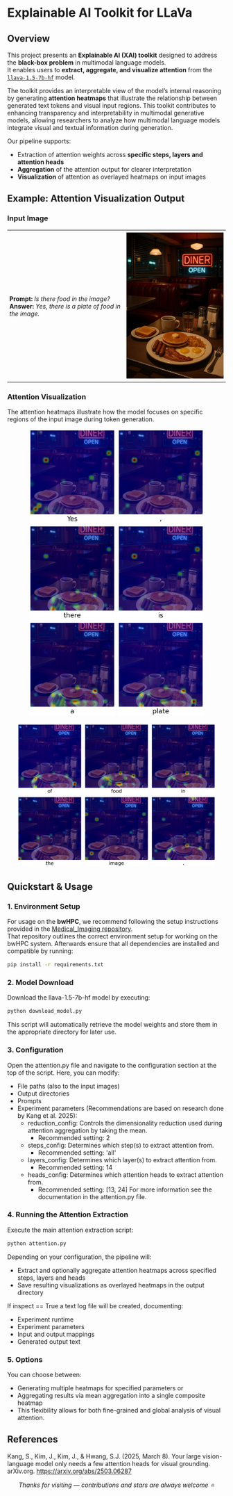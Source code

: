# Explainable AI Toolkit for LLaVa

## Overview
This project presents an **Explainable AI (XAI) toolkit** designed to address the **black-box problem** in multimodal language models.  
It enables users to **extract, aggregate, and visualize attention** from the [`llava-1.5-7b-hf`](https://huggingface.co/llava-hf/llava-1.5-7b-hf) model.

The toolkit provides an interpretable view of the model’s internal reasoning by generating **attention heatmaps** that illustrate the relationship between generated text tokens and visual input regions.
This toolkit contributes to enhancing transparency and interpretability in multimodal generative models, allowing researchers to analyze how multimodal language models integrate visual and textual information during generation.

Our pipeline supports:
- Extraction of attention weights across **specific steps, layers and attention heads**
- **Aggregation** of the attention output for clearer interpretation
- **Visualization** of attention as overlayed heatmaps on input images


## Example: Attention Visualization Output

### Input Image
<table style="border: none; border-collapse: collapse;">
<tr>
<td style="border: none; padding: 5px;">
<strong>Prompt:</strong> <em>Is there food in the image?</em><br>
<strong>Answer:</strong> <em>Yes, there is a plate of food in the image.</em>
</td>
<td style="border: none; padding: 5px;">
<img src="dataset/image_1.jpg" width="300">
</td>
</tr>
</table>



### Attention Visualization
The attention heatmaps illustrate how the model focuses on specific regions of the input image during token generation.

<p align="center">
 <img src="results/Experiment_1/Experiment_1_2025_10_27_16_31_Step1.png" width="200">
 <img src="results/Experiment_1/Experiment_1_2025_10_27_16_31_Step2.png" width="200">
 <img src="results/Experiment_1/Experiment_1_2025_10_27_16_31_Step3.png" width="200">
 <img src="results/Experiment_1/Experiment_1_2025_10_27_16_31_Step4.png" width="200">
 <img src="results/Experiment_1/Experiment_1_2025_10_27_16_31_Step5.png" width="200">
 <img src="results/Experiment_1/Experiment_1_2025_10_27_16_31_Step6.png" width="200">
</p>


<p align="center">
 <img src="results/Experiment_1/Experiment_1_2025_10_27_16_31_Step7.png" width="150">
 <img src="results/Experiment_1/Experiment_1_2025_10_27_16_31_Step8.png" width="150">
 <img src="results/Experiment_1/Experiment_1_2025_10_27_16_31_Step9.png" width="150">
 <img src="results/Experiment_1/Experiment_1_2025_10_27_16_31_Step10.png" width="150">
 <img src="results/Experiment_1/Experiment_1_2025_10_27_16_31_Step11.png" width="150">
 <img src="results/Experiment_1/Experiment_1_2025_10_27_16_31_Step12.png" width="150">
</p>


## Quickstart & Usage

### 1. Environment Setup
For usage on the **bwHPC**, we recommend following the setup instructions provided in the [Medical_Imaging repository](https://github.com/DeveloperNomis/Medical_Imaging).  
That repository outlines the correct environment setup for working on the bwHPC system. Afterwards ensure that all dependencies are installed and compatible by running:
```bash
pip install -r requirements.txt
```

### 2. Model Download
Download the llava-1.5-7b-hf model by executing:
```bash
python download_model.py
```
This script will automatically retrieve the model weights and store them in the appropriate directory for later use.


### 3. Configuration
Open the attention.py file and navigate to the configuration section at the top of the script. Here, you can modify:
* File paths (also to the input images)
* Output directories
* Prompts
* Experiment parameters (Recommendations are based on research done by Kang et al. 2025):
  * reduction_config: Controls the dimensionality reduction used during attention aggregation by taking the mean.
    *  Recommended setting: 2
  * steps_config: Determines which step(s) to extract attention from.
    *  Recommended setting: 'all'
  * layers_config: Determines which layer(s) to extract attention from.
    *  Recommended setting: 14
  * heads_config: Determines which attention heads to extract attention from.
    *  Recommended setting: [13, 24] 
For more information see the documentation in the attention.py file.

### 4. Running the Attention Extraction
Execute the main attention extraction script:
```bash
python attention.py
```

Depending on your configuration, the pipeline will:
* Extract and optionally aggregate attention heatmaps across specified steps, layers and heads
* Save resulting visualizations as overlayed heatmaps in the output directory

If inspect == True a text log file will be created, documenting:
* Experiment runtime 
* Experiment parameters
* Input and output mappings
* Generated output text


### 5. Options
You can choose between:
* Generating multiple heatmaps for specified parameters or
* Aggregating results via mean aggregation into a single composite heatmap
* This flexibility allows for both fine-grained and global analysis of visual attention.


## References 
Kang, S., Kim, J., Kim, J., & Hwang, S.J. (2025, March 8). Your large vision-language model only needs a few attention heads for visual grounding. arXiv.org. https://arxiv.org/abs/2503.06287

<!-- 
<p align="center">
  <img src="assets/LLaVa_image.png" alt="Project Banner" width="70%">
</p>
--->

<p align="center">
  <i>Thanks for visiting — contributions and stars are always welcome ⭐</i>
</p>

